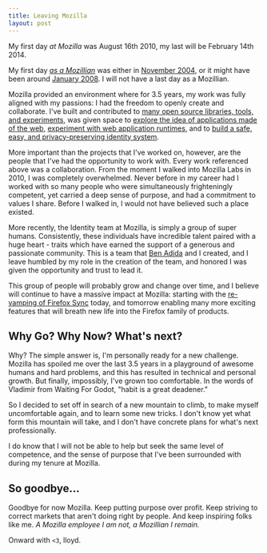 ```yaml
---
title: Leaving Mozilla
layout: post
---
```


My first day *at Mozilla* was August 16th 2010, my last will be February 14th 2014.

My first day [*as a Mozillian*][] was either in [November 2004][],
or it might have been around [January 2008][].  I will not have a last
day as a Mozillian.

  [November 2004]: http://en.wikipedia.org/wiki/History_of_Firefox#Version_1.0
  [January 2008]: https://groups.google.com/forum/#!topic/mozilla.dev.tech.nspr/7RNsV6JUi8I
  [*as a Mozillian*]: https://groups.google.com/forum/#!topic/mozilla.dev.tech.nspr/7RNsV6JUi8I


Mozilla provided an environment where for 3.5 years, my work was fully
aligned with my passions: I had the freedom to openly create and collaborate.
I've built and contributed to [many open source libraries, tools, and experiments][],
was given space to [explore the idea of applications made of the web][],
[experiment with web application runtimes][], and to [build a safe,
easy, and privacy-preserving identity system][].

  [many open source libraries, tools, and experiments]: http://lloyd.io/work
  [explore the idea of applications made of the web]: http://www.youtube.com/watch?v=ErqCqwkwIDE
  [experiment with web application runtimes]: http://www.youtube.com/watch?v=IrRYWfJLJuA
  [build a safe, easy, and privacy-preserving identity system]: http://www.youtube.com/watch?v=KIFvKVJ6vk4

More important than the projects that I've worked on, however, are the
people that I've had the opportunity to work with.  Every work referenced above
was a collaboration.  From the moment I
walked into Mozilla Labs in 2010, I was completely overwhelmed.  Never
before in my career had I worked with so many people who were simultaneously
frighteningly competent, yet carried a deep sense of purpose, and
had a commitment to values I share.  Before I walked in, I
would not have believed such a place existed.

More recently, the Identity team at Mozilla, is simply a group of
super humans.  Consistently, these individuals have incredible talent paired with a huge heart -
traits which have earned the support of a generous and passionate community.
This is a team that [Ben Adida][] and I created, and I leave humbled by my role in
the creation of the team, and honored I was given the opportunity and trust to lead
it.

  [Ben Adida]: http://adida.net

This group of people will probably grow and change over time, and I believe
will continue to have a massive impact at Mozilla: starting with the
[re-vamping of Firefox Sync][] today, and tomorrow
enabling many more exciting features that will breath new life into
the Firefox family of products.

  [re-vamping of Firefox Sync]: https://blog.mozilla.org/futurereleases/2014/02/01/test-the-new-firefox-sync-on-nightly-release-channel/

## Why Go?  Why Now?  What's next?

Why? The simple answer is, I'm personally ready for a new challenge.
Mozilla has spoiled me over the last 3.5 years in a playground of awesome
humans and hard problems, and this has resulted in technical and
personal growth.  But finally, impossibly, I've grown too comfortable.
In the words of Vladimir from Waiting For Godot, "habit is a great deadener."

So I decided to set off in search of a new mountain to climb, to make myself
uncomfortable again, and to learn some new tricks.
I don't know yet what form this mountain will take, and I don't have
concrete plans for what's next professionally.

I do know that I will not be able to help but seek the same level of competence,
and the sense of purpose that I've been surrounded with during my tenure at Mozilla.

## So goodbye...

Goodbye for now Mozilla.  Keep putting purpose over profit.  Keep
striving to correct markets that aren't doing right by people.  And keep
inspiring folks like me. *A Mozilla employee I am not, a Mozillian I remain.*

Onward with `<3`, lloyd.
